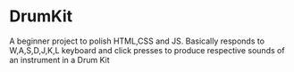# DrumKit
A beginner project to polish HTML,CSS and JS. Basically responds to W,A,S,D,J,K,L keyboard and click presses to produce respective sounds of an instrument in a Drum Kit
